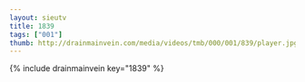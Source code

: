 ```yaml
--- 
layout: sieutv
title: 1839
tags: ["001"]
thumb: http://drainmainvein.com/media/videos/tmb/000/001/839/player.jpg
---
```

{% include drainmainvein key="1839" %} 
